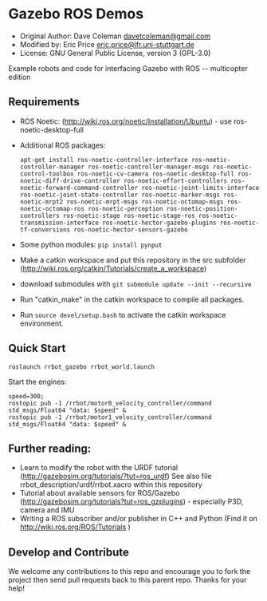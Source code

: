 # Gazebo ROS Demos

* Original Author: Dave Coleman <davetcoleman@gmail.com>
* Modified by: Eric Price <eric.price@ifr.uni-stuttgart.de>
* License: GNU General Public License, version 3 (GPL-3.0)

Example robots and code for interfacing Gazebo with ROS -- multicopter edition

## Requirements

* ROS Noetic: (http://wiki.ros.org/noetic/Installation/Ubuntu) - use ros-noetic-desktop-full
* Additional ROS packages:

      apt-get install ros-noetic-controller-interface ros-noetic-controller-manager ros-noetic-controller-manager-msgs ros-noetic-control-toolbox ros-noetic-cv-camera ros-noetic-desktop-full ros-noetic-diff-drive-controller ros-noetic-effort-controllers ros-noetic-forward-command-controller ros-noetic-joint-limits-interface ros-noetic-joint-state-controller ros-noetic-marker-msgs ros-noetic-mrpt2 ros-noetic-mrpt-msgs ros-noetic-octomap-msgs ros-noetic-octomap-ros ros-noetic-perception ros-noetic-position-controllers ros-noetic-stage ros-noetic-stage-ros ros-noetic-transmission-interface ros-noetic-hector-gazebo-plugins ros-noetic-tf-conversions ros-noetic-hector-sensors-gazebo
* Some python modules: `pip install pynput`
* Make a catkin workspace and put this repository in the src subfolder (http://wiki.ros.org/catkin/Tutorials/create_a_workspace)
* download submodules with ```git submodule update --init --recursive```
* Run "catkin_make" in the catkin workspace to compile all packages.
* Run ```source devel/setup.bash``` to activate the catkin workspace environment.

## Quick Start

    roslaunch rrbot_gazebo rrbot_world.launch

Start the engines:

    speed=300;
    rostopic pub -1 /rrbot/motor0_velocity_controller/command std_msgs/Float64 "data: $speed" &
    rostopic pub -1 /rrbot/motor1_velocity_controller/command std_msgs/Float64 "data: $speed" &

## Further reading:

* Learn to modify the robot with the URDF tutorial (http://gazebosim.org/tutorials/?tut=ros_urdf) See also file rrbot_description/urdf/rrbot.xacro within this repository 
* Tutorial about available sensors for ROS/Gazebo (http://gazebosim.org/tutorials?tut=ros_gzplugins) - especially P3D, camera and IMU
* Writing a ROS subscriber and/or publisher in C++ and Python (Find it on http://wiki.ros.org/ROS/Tutorials )

## Develop and Contribute

We welcome any contributions to this repo and encourage you to fork the project then send pull requests back to this parent repo. Thanks for your help!
